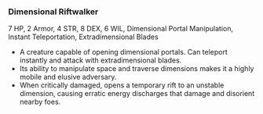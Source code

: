 ### Dimensional Riftwalker
7 HP, 2 Armor, 4 STR, 8 DEX, 6 WIL, Dimensional Portal Manipulation, Instant Teleportation, Extradimensional Blades

- A creature capable of opening dimensional portals. Can teleport instantly and attack with extradimensional blades.
- Its ability to manipulate space and traverse dimensions makes it a highly mobile and elusive adversary.
- When critically damaged, opens a temporary rift to an unstable dimension, causing erratic energy discharges that damage and disorient nearby foes.

